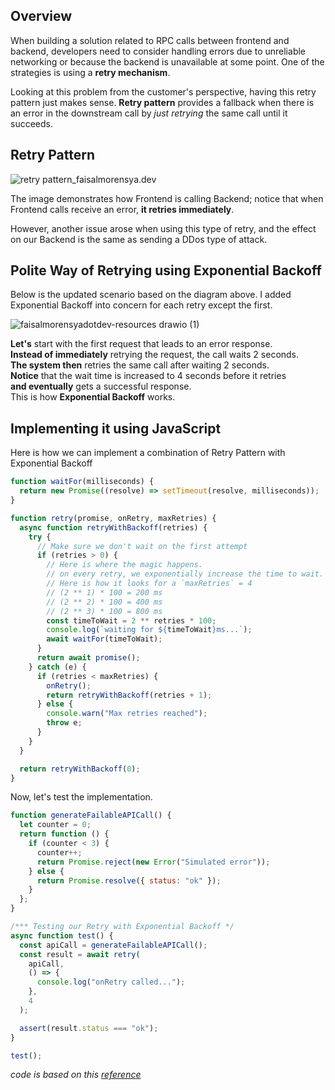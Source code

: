 

## Overview
When building a solution related to RPC calls between frontend and backend,
developers need to consider handling errors due to unreliable networking or because
the backend is unavailable at some point. One of the strategies is using a **retry mechanism**.

Looking at this problem from the customer's perspective, having this retry pattern just makes sense. 
**Retry pattern** provides a fallback when there is an error in the downstream call by _just retrying_ 
the same call until it succeeds.

## Retry Pattern
![retry pattern_faisalmorensya.dev](https://github.com/lloistborn/lloistborn.github.io/assets/4990180/7b1028ce-b9cf-4eed-937a-7ea2e8434ead)

The image demonstrates how Frontend is calling Backend; notice that when Frontend calls receive an error, **it retries immediately**. 

However, another issue arose when using this type of retry, and the effect on our Backend is the same as sending a DDos type of attack.

## Polite Way of Retrying using Exponential Backoff
Below is the updated scenario based on the diagram above. I added Exponential Backoff into concern for each retry except the first.

![faisalmorensyadotdev-resources drawio (1)](https://github.com/lloistborn/lloistborn.github.io/assets/4990180/648e6b73-9382-4dec-95f0-5f2ec32fea8c)

<span>**Let's** start with the first request that leads to an error response.</span><br>
<span>**Instead of immediately** retrying the request, the call waits 2 seconds.</span><br>
<span>**The system then** retries the same call after waiting 2 seconds.</span><br>
<span>**Notice** that the wait time is increased to 4 seconds before it retries</span><br>
<span>**and eventually** gets a successful response.</span><br>
<span>This is how **Exponential Backoff** works. </span>


## Implementing it using JavaScript
Here is how we can implement a combination of Retry Pattern with Exponential Backoff
```javascript
function waitFor(milliseconds) {
  return new Promise((resolve) => setTimeout(resolve, milliseconds));
}

function retry(promise, onRetry, maxRetries) {
  async function retryWithBackoff(retries) {
    try {
      // Make sure we don't wait on the first attempt
      if (retries > 0) {
        // Here is where the magic happens.
        // on every retry, we exponentially increase the time to wait.
        // Here is how it looks for a `maxRetries` = 4
        // (2 ** 1) * 100 = 200 ms
        // (2 ** 2) * 100 = 400 ms
        // (2 ** 3) * 100 = 800 ms
        const timeToWait = 2 ** retries * 100;
        console.log(`waiting for ${timeToWait}ms...`);
        await waitFor(timeToWait);
      }
      return await promise();
    } catch (e) {
      if (retries < maxRetries) {
        onRetry();
        return retryWithBackoff(retries + 1);
      } else {
        console.warn("Max retries reached");
        throw e;
      }
    }
  }

  return retryWithBackoff(0);
}
```

Now, let's test the implementation.
```javascript
function generateFailableAPICall() {
  let counter = 0;
  return function () {
    if (counter < 3) {
      counter++;
      return Promise.reject(new Error("Simulated error"));
    } else {
      return Promise.resolve({ status: "ok" });
    }
  };
}

/*** Testing our Retry with Exponential Backoff */
async function test() {
  const apiCall = generateFailableAPICall();
  const result = await retry(
    apiCall,
    () => {
      console.log("onRetry called...");
    },
    4
  );

  assert(result.status === "ok");
}

test();
```

_code is based on this [reference](https://bpaulino.com/entries/retrying-api-calls-with-exponential-backoff)_
